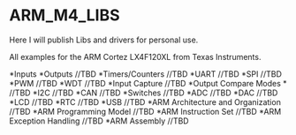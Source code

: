 ARM_M4_LIBS
===========

Here I will publish Libs and drivers for personal use.

All examples for the ARM Cortez LX4F120XL from Texas Instruments.

*Inputs	
*Outputs	//TBD
*Timers/Counters	//TBD
*UART	//TBD
*SPI	//TBD
*PWM	//TBD
*WDT 	//TBD
*Input Capture 	//TBD
*Output Compare Modes *	//TBD
*I2C 	//TBD
*CAN 	//TBD
*Switches 	//TBD
*ADC 	//TBD
*DAC	//TBD
*LCD	//TBD
*RTC 	//TBD
*USB	//TBD
*ARM Architecture and Organization	//TBD
*ARM Programming Model	//TBD
*ARM Instruction Set 	//TBD
*ARM Exception Handling 	//TBD
*ARM Assembly 	//TBD
